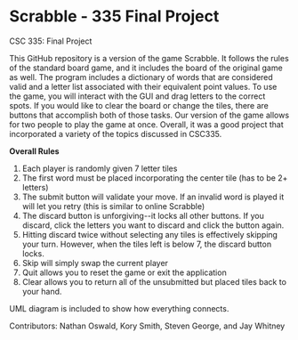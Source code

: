 # Scrabble - 335 Final Project
CSC 335: Final Project

This GitHub repository is a version of the game Scrabble. It follows the rules of the standard board game, and it includes
the board of the original game as well. The program includes a dictionary of words that are considered valid and a letter
list associated with their equivalent point values. To use the game, you will interact with the GUI and drag letters to
the correct spots. If you would like to clear the board or change the tiles, there are buttons that accomplish both of those
tasks. Our version of the game allows for two people to play the game at once. Overall, it was a good project that
incorporated a variety of the topics discussed in CSC335. 

**Overall Rules**
1. Each player is randomly given 7 letter tiles
2. The first word must be placed incorporating the center tile (has to be 2+ letters)
3. The submit button will validate your move. If an invalid word is played it will let you retry (this is similar to online Scrabble)
4. The discard button is unforgiving--it locks all other buttons. If you discard, click the letters you want to discard and click the button again.
5. Hitting discard twice without selecting any tiles is effectively skipping your turn. However, when the tiles left is below 7, the discard button locks.
6. Skip will simply swap the current player
7. Quit allows you to reset the game or exit the application
8. Clear allows you to return all of the unsubmitted but placed tiles back to your hand.

UML diagram is included to show how everything connects.

Contributors: Nathan Oswald, Kory Smith, Steven George, and Jay Whitney
